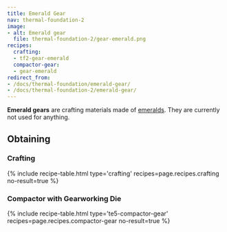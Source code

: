 ```yaml
---
title: Emerald Gear
nav: thermal-foundation-2
image:
- alt: Emerald gear
  file: thermal-foundation-2/gear-emerald.png
recipes:
  crafting:
  - tf2-gear-emerald
  compactor-gear:
  - gear-emerald
redirect_from:
- /docs/thermal-foundation/emerald-gear/
- /docs/thermal-foundation-2/emerald-gear/
---
```


**Emerald gears** are crafting materials made of
[emeralds](https://minecraft.gamepedia.com/Emerald). They are currently not used
for anything.


Obtaining
---------

### Crafting
{% include recipe-table.html type='crafting' recipes=page.recipes.crafting no-result=true %}

### Compactor with Gearworking Die
{% include recipe-table.html type='te5-compactor-gear' recipes=page.recipes.compactor-gear no-result=true %}
